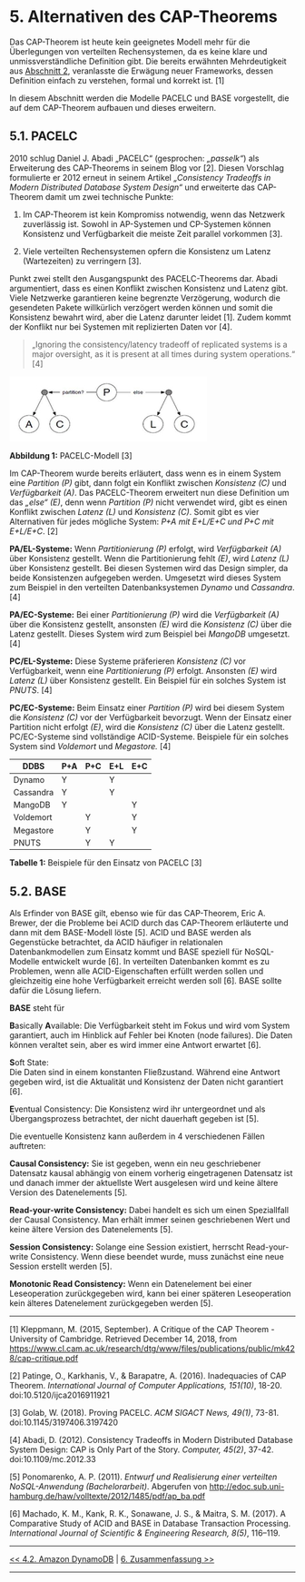 
# 5. Alternativen des CAP-Theorems

Das CAP-Theorem ist heute kein geeignetes Modell mehr für die Überlegungen von verteilten Rechensystemen, da es keine klare und unmissverständliche Definition gibt. Die bereits erwähnten Mehrdeutigkeit aus [Abschnitt 2](2_Entstehung_und_Definition_des_CAP-Theorems.md), veranlasste die Erwägung neuer Frameworks, dessen Definition einfach zu verstehen, formal und korrekt ist. [1]

In diesem Abschnitt werden die Modelle PACELC und BASE vorgestellt, die auf dem CAP-Theorem aufbauen und dieses erweitern. 

## 5.1. PACELC

2010 schlug Daniel J. Abadi „PACELC“ (gesprochen: *„passelk“*) als Erweiterung des CAP-Theorems in seinem Blog vor [2]. Diesen Vorschlag formulierte er 2012 erneut in seinem Artikel *„Consistency Tradeoffs in Modern Distributed Database System Design“* und erweiterte das CAP-Theorem damit um zwei technische Punkte:

1. Im CAP-Theorem ist kein Kompromiss notwendig, wenn das Netzwerk
zuverlässig ist. Sowohl in AP-Systemen und CP-Systemen können
Konsistenz und Verfügbarkeit die meiste Zeit parallel vorkommen [3].

2. Viele verteilten Rechensystemen opfern die Konsistenz um Latenz
(Wartezeiten) zu verringern [3].

Punkt zwei stellt den Ausgangspunkt des PACELC-Theorems dar. Abadi argumentiert, dass es einen Konflikt zwischen Konsistenz und Latenz gibt. Viele Netzwerke garantieren keine begrenzte Verzögerung, wodurch die gesendeten Pakete willkürlich verzögert werden können und somit die Konsistenz bewahrt wird, aber die Latenz darunter leidet [1]. Zudem kommt der Konflikt nur bei Systemen mit replizierten Daten vor [4]. 

> „Ignoring the consistency/latency tradeoff of replicated systems is a
> major oversight, as it is present at all times during system
> operations.“ [4]

![PACELC](media/pacelc.jpg)

**Abbildung 1:** PACELC-Modell [3]

Im CAP-Theorem wurde bereits erläutert, dass wenn es in einem System eine *Partition \(P\)* gibt, dann folgt ein Konflikt zwischen *Konsistenz \(C\)* und *Verfügbarkeit (A)*. Das PACELC-Theorem erweitert nun diese Definition um das *„else“ (E)*, denn wenn *Partition \(P\)* nicht verwendet wird, gibt es einen Konflikt zwischen *Latenz (L)* und *Konsistenz \(C\)*. Somit gibt es vier Alternativen für jedes mögliche System: *P+A  mit E+L/E+C und P+C mit E+L/E+C*. [2]

**PA/EL-Systeme:** Wenn *Partitionierung \(P\)* erfolgt, wird *Verfügbarkeit (A)* über Konsistenz gestellt. Wenn die Partitionierung fehlt *(E)*, wird *Latenz (L)* über Konsistenz gestellt. Bei diesen Systemen wird das Design simpler, da beide Konsistenzen aufgegeben werden. Umgesetzt wird dieses System zum Beispiel in den verteilten Datenbanksystemen *Dynamo* und *Cassandra*. [4]

**PA/EC-Systeme:** Bei einer *Partitionierung \(P\)* wird die *Verfügbarkeit (A)* über die Konsistenz gestellt, ansonsten *(E)* wird die *Konsistenz \(C\)* über die Latenz gestellt. Dieses System wird zum Beispiel bei *MangoDB* umgesetzt. [4]

**PC/EL-Systeme:** Diese Systeme präferieren *Konsistenz \(C\)* vor Verfügbarkeit, wenn eine *Partitionierung \(P\)* erfolgt. Ansonsten *(E)* wird *Latenz (L)* über Konsistenz gestellt. Ein Beispiel für ein solches System ist *PNUTS*. [4]

**PC/EC-Systeme:** Beim Einsatz einer *Partition \(P\)* wird bei diesem System die *Konsistenz \(C\)* vor der Verfügbarkeit bevorzugt. Wenn der Einsatz einer Partition nicht erfolgt *(E)*, wird die *Konsistenz \(C\)* über die Latenz gestellt. PC/EC-Systeme sind vollständige ACID-Systeme. Beispiele für ein solches System sind *Voldemort* und *Megastore.* [4]


|DDBS|P+A|P+C|E+L|E+C|
|--|--|--|--|--|
|Dynamo|Y| |Y| |
|Cassandra|Y| |Y| |
|MangoDB|Y| | |Y|
|Voldemort| |Y| |Y|
|Megastore|  |Y| |Y|
|PNUTS| |Y|Y| |

**Tabelle 1:** Beispiele für den Einsatz von PACELC [3]

## 5.2. BASE

Als Erfinder von BASE gilt, ebenso wie für das CAP-Theorem, Eric A. Brewer, der die Probleme bei ACID durch das CAP-Theorem erläuterte und dann mit dem BASE-Modell löste [5]. ACID und BASE werden als Gegenstücke betrachtet, da ACID häufiger in relationalen Datenbankmodellen zum Einsatz kommt und BASE speziell für NoSQL-Modelle entwickelt wurde [6]. In verteilten Datenbanken kommt es zu Problemen, wenn alle ACID-Eigenschaften erfüllt werden sollen und gleichzeitig eine hohe Verfügbarkeit erreicht werden soll [6]. BASE sollte dafür die Lösung liefern.

**BASE** steht für

**B**asically **A**vailable: 
Die Verfügbarkeit steht im Fokus und wird vom System garantiert, auch im Hinblick auf Fehler bei Knoten (node failures). Die Daten können veraltet sein, aber es wird immer eine Antwort erwartet [6].

**S**oft State:  
Die Daten sind in einem konstanten Fließzustand. Während eine Antwort gegeben wird, ist die Aktualität und Konsistenz der Daten nicht garantiert [6]. 

**E**ventual Consistency: 
Die Konsistenz wird ihr untergeordnet und als Übergangsprozess betrachtet, der nicht dauerhaft gegeben ist [5].

Die eventuelle Konsistenz kann außerdem in 4 verschiedenen Fällen auftreten:

**Causal Consistency:** Sie ist gegeben, wenn ein neu geschriebener Datensatz kausal abhängig von einem vorherig eingetragenen Datensatz ist und danach immer der aktuellste Wert ausgelesen wird und keine ältere Version des Datenelements [5].

**Read-your-write Consistency:** Dabei handelt es sich um einen Speziallfall der Causal Consistency. Man erhält immer seinen geschriebenen Wert und keine ältere Version des Datenelements [5].

**Session Consistency:** Solange eine Session existiert, herrscht Read-your-write Consistency. Wenn diese beendet wurde, muss zunächst eine neue Session erstellt werden [5].

**Monotonic Read Consistency:** Wenn ein Datenelement bei einer Leseoperation zurückgegeben wird, kann bei einer späteren Leseoperation kein älteres Datenelement zurückgegeben werden [5].


***
[1] Kleppmann, M. (2015, September). A Critique of the CAP Theorem - University of Cambridge. Retrieved December 14, 2018, from https://www.cl.cam.ac.uk/research/dtg/www/files/publications/public/mk428/cap-critique.pdf

[2] Patinge, O., Karkhanis, V., & Barapatre, A. (2016). Inadequacies of CAP Theorem. *International Journal of Computer Applications, 151(10)*, 18-20. doi:10.5120/ijca2016911921

[3] Golab, W. (2018). Proving PACELC. *ACM SIGACT News, 49(1)*, 73-81. doi:10.1145/3197406.3197420 

[4] Abadi, D. (2012). Consistency Tradeoffs in Modern Distributed Database System Design: CAP is Only Part of the Story. *Computer, 45(2)*, 37-42. doi:10.1109/mc.2012.33 

[5] Ponomarenko, A. P. (2011). *Entwurf und Realisierung einer verteilten NoSQL-Anwendung (Bachelorarbeit)*. Abgerufen von http://edoc.sub.uni-hamburg.de/haw/volltexte/2012/1485/pdf/ap_ba.pdf

[6] Machado, K. M., Kank, R. K., Sonawane, J. S., & Maitra, S. M. (2017). A Comparative Study of ACID and BASE in Database Transaction Processing. *International Journal of Scientific & Engineering Research, 8(5)*, 116–119.
***

[<< 4.2. Amazon DynamoDB](4_2_Amazon_DynamoDB.md) | [6. Zusammenfassung >>](6_Zusammenfassung.md)

***
